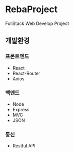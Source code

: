 # RebaProject
FullStack Web Develop Project

## 개발환경

### 프론트엔드
- React
- React-Router
- Axios

### 백엔드
- Node
- Express
- MVC 
- JSON

### 통신
- Restful API